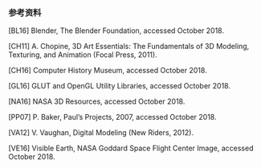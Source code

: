 ### 参考资料

[BL16] Blender, The Blender Foundation, accessed October 2018.

[CH11] A. Chopine, 3D Art Essentials: The Fundamentals of 3D Modeling, Texturing, and Animation (Focal Press, 2011).

[CH16] Computer History Museum, accessed October 2018.

[GL16] GLUT and OpenGL Utility Libraries, accessed October 2018.

[NA16] NASA 3D Resources, accessed October 2018.

[PP07] P. Baker, Paul’s Projects, 2007, accessed October 2018.

[VA12] V. Vaughan, Digital Modeling (New Riders, 2012).

[VE16] Visible Earth, NASA Goddard Space Flight Center Image, accessed October 2018.



